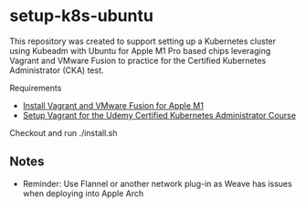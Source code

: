 # setup-k8s-ubuntu

This repository was created to support setting up a Kubernetes cluster using Kubeadm with Ubuntu for Apple M1 Pro based chips leveraging Vagrant and VMware Fusion to practice for the Certified Kubernetes Administrator (CKA) test.

Requirements
- [Install Vagrant and VMware Fusion for Apple M1](https://github.com/jtprichett/setup-vagrant-apple-m1)
- [Setup Vagrant for the Udemy Certified Kubernetes Administrator Course](https://github.com/jtprichett/certified-kubernetes-administrator-course)

Checkout and run ./install.sh

## Notes

- Reminder: Use Flannel or another network plug-in as Weave has issues when deploying into Apple Arch
